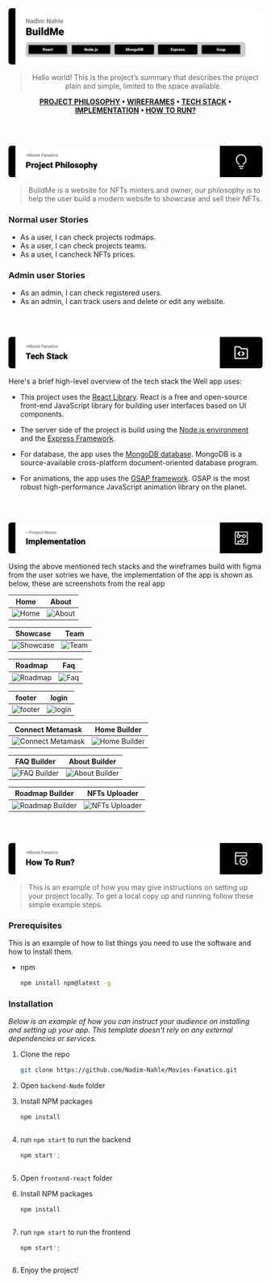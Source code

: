 <img src='./readme/title1.svg'>

<div align="center">

> Hello world! This is the project’s summary that describes the project plain and simple, limited to the space available.  
  
**[PROJECT PHILOSOPHY](#project-philosophy) • [WIREFRAMES](#wireframes) • [TECH STACK](#tech-stack) • [IMPLEMENTATION](#implementation) • [HOW TO RUN?](#how-to-run)**

</div>

<br><br>

<img id='project-philosoph' src='./readme/title2.svg'>

> BuildMe is a website for NFTs minters and owner, our philosophy is to help the user build a modern website to showcase and sell their NFTs.<br/>

### Normal user Stories
- As a user, I can check projects rodmaps.
- As a user, I can check projects teams.
- As a user, I cancheck NFTs prices.


### Admin user Stories
- As an admin, I can check registered users.
- As an admin, I can track users and delete or edit any website.

<br><br>



<img id='tech-stack' src="./readme/title4.svg"/>

Here's a brief high-level overview of the tech stack the Well app uses:

- This project uses the [React Library](www.reactjs.org). React is a free and open-source front-end JavaScript library for building user interfaces based on UI components.

- The server side of the project is build using the [Node.js environment](https://nodejs.org/en/) and the [Express Framework](https://expressjs.com/).

- For database, the app uses the [MongoDB database](https://www.mongodb.com/). MongoDB is a source-available cross-platform document-oriented database program.

- For animations, the app uses the [GSAP framework](https://greensock.com/). GSAP is the most robust high-performance JavaScript animation library on the planet.



<br><br>

<img id='implementation' src='./readme/title5.svg' alt='implementation'>

Using the above mentioned tech stacks and the wireframes build with figma from the user sotries we have, the implementation of the app is shown as below, these are screenshots from the real app

| Home  | About  |
| -----------------| -----|
| ![Home](https://media.giphy.com/media/Pk4GtmzYC8gz0pxTXl/giphy.gif) | ![About](https://media.giphy.com/media/enzflLHPVyr67s7Yky/giphy.gif)

| Showcase | Team  |
| -----------------| -----|
| ![Showcase](https://media.giphy.com/media/dBxPC8Ic0Nx6Ro462t/giphy.gif) | ![Team](https://media.giphy.com/media/ayL07QMRS7gl7S5mDm/giphy.gif)

| Roadmap | Faq  |
| -----------------| -----|
| ![Roadmap](https://media.giphy.com/media/RYu6VpAFABQb1ZPgDF/giphy.gif) | ![Faq](https://media.giphy.com/media/PCyP28ZK2X2gsxl1zA/giphy.gif)

| footer | login  |
| -----------------| -----|
| ![footer](https://media.giphy.com/media/1qNxKQE9jBbaV80e9c/giphy.gif) | ![login](https://media.giphy.com/media/u6h0p2YKFas5q29IJj/giphy.gif)

| Connect Metamask | Home Builder |
| -----------------| -----|
| ![Connect Metamask](https://media.giphy.com/media/GXAZJWwlW1m427KqQ3/giphy.gif) | ![Home Builder](https://media.giphy.com/media/84fGE7OwYLy8PiDnpV/giphy.gif)

| FAQ Builder | About Builder |
| -----------------| -----|
| ![FAQ Builder](https://media.giphy.com/media/SZTQWDpZcsh4WtMaeq/giphy.gif) | ![About Builder](https://media.giphy.com/media/Jxim7njYe1BzZMEa0E/giphy.gif)

| Roadmap Builder | NFTs Uploader |
| -----------------| -----|
| ![Roadmap Builder](https://media.giphy.com/media/PTsky4uNh2s0N5URKZ/giphy.gif) | ![NFTs Uploader](https://media.giphy.com/media/weG4jsiz0mx0o7qmwp/giphy.gif)

<br><br>


<img id='how-to-run' src='./readme/title6.svg' alt='how to run'>

> This is an example of how you may give instructions on setting up your project locally.
To get a local copy up and running follow these simple example steps.

### Prerequisites

This is an example of how to list things you need to use the software and how to install them.
* npm
  ```sh
  npm install npm@latest -g
  ```

### Installation

_Below is an example of how you can instruct your audience on installing and setting up your app. This template doesn't rely on any external dependencies or services._

1. Clone the repo
   ```sh
   git clone https://github.com/Nadim-Nahle/Movies-Fanatics.git
   ```
2. Open `backend-Node` folder

3. Install NPM packages
   ```sh
   npm install
   ```
   ```
4. run `npm start` to run the backend
   ```sh
   npm start';
   ```
   ```
5. Open `frontend-react` folder

6. Install NPM packages
   ```sh
   npm install
   ```
   ```
7. run `npm start` to run the frontend
   ```sh
   npm start';
   ```
   ```
8. Enjoy the project!
   

